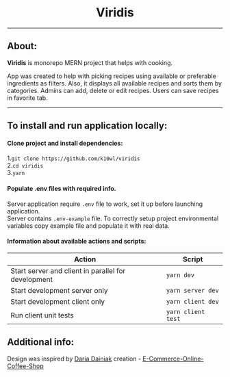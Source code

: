 <h1 align="center">
    Viridis
</h1>

___
## About:
**Viridis** is monorepo MERN project that helps with cooking.  

App was created to help with picking recipes using available or
preferable ingredients as filters.
Also, it displays all available recipes and
sorts them by categories.
Admins can add, delete or edit recipes.
Users can save recipes in favorite tab.

___
## To install and run application locally:

#### Clone project and install dependencies:
1.`git clone https://github.com/k10wl/viridis`  
2.`cd viridis`  
3.`yarn`  

#### Populate .env files with required info.
Server application require `.env` file to work, set it up before launching application.  
Server contains `.env-example` file.
To correctly setup project environmental variables copy example file
and populate it with real data.

#### Information about available actions and scripts:

| Action                                              | Script             |
|-----------------------------------------------------|--------------------|
| Start server and client in parallel for development | `yarn dev`         |
| Start development server only                       | `yarn server dev`  |
| Start development client only                       | `yarn client dev`  |
| Run client unit tests                               | `yarn client test` |

## Additional info:
Design was inspired by
[Daria Dainiak](https://www.behance.net/dariadaini489b)
creation -
[E-Commerce-Online-Coffee-Shop](https://www.behance.net/gallery/135930329/E-Commerce-Online-Coffee-Store)
